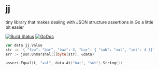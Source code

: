 # jj

tiny library that makes dealing with JSON structure assertions in Go a little bit easier

[![Build Status](https://travis-ci.org/levinalex/jj.svg?branch=master)](https://travis-ci.org/levinalex/jj)
[![GoDoc](https://godoc.org/github.com/levinalex/jj?status.svg)](https://godoc.org/github.com/levinalex/jj)


```go
var data jj.Value
str := `{ "foo": "bar", "baz": 3, "bar": { "sub": "val", "int": 4 }}`
err := json.Unmarshal([]byte(str), &data)

assert.Equal(t, "val", data.At("bar", "sub").String())
```

